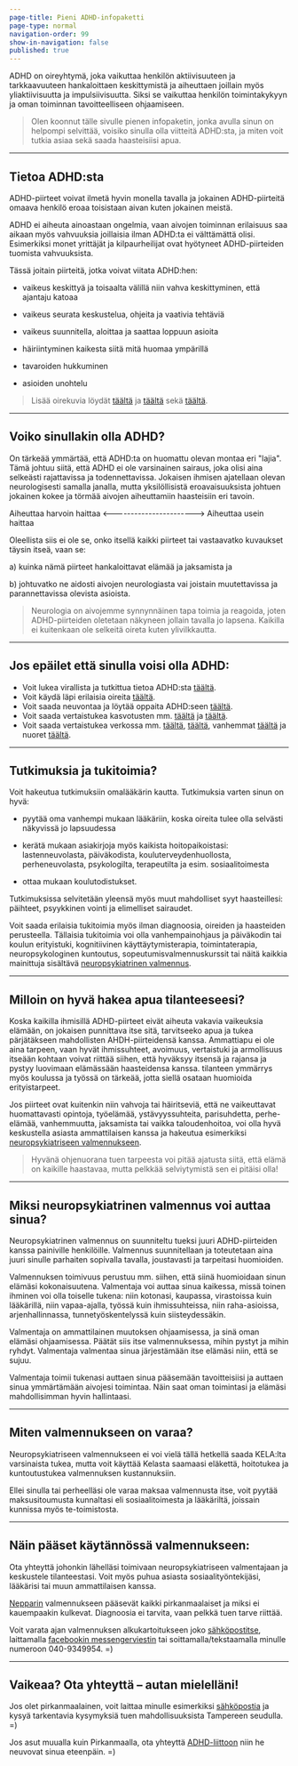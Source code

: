 ```yaml
---
page-title: Pieni ADHD-infopaketti
page-type: normal
navigation-order: 99
show-in-navigation: false
published: true
---
```


ADHD on oireyhtymä, joka vaikuttaa henkilön aktiivisuuteen ja tarkkaavuuteen hankaloittaen keskittymistä ja aiheuttaen joillain myös yliaktiivisuutta ja impulsiivisuutta.
Siksi se vaikuttaa henkilön toimintakykyyn ja oman toiminnan tavoitteelliseen ohjaamiseen.

> Olen koonnut tälle sivulle pienen infopaketin, jonka avulla sinun on helpompi selvittää, voisiko sinulla olla viitteitä ADHD:sta, ja miten voit tutkia asiaa sekä saada haasteisiisi apua.

___

## Tietoa ADHD:sta

ADHD-piirteet voivat ilmetä hyvin monella tavalla ja jokainen ADHD-piirteitä omaava henkilö eroaa toisistaan aivan kuten jokainen meistä.

ADHD ei aiheuta ainoastaan ongelmia, vaan aivojen toiminnan erilaisuus saa aikaan myös vahvuuksia joillaisia ilman ADHD:ta ei välttämättä olisi. Esimerkiksi monet yrittäjät ja kilpaurheilijat ovat hyötyneet ADHD-piirteiden tuomista vahvuuksista.

Tässä joitain piirteitä, jotka voivat viitata ADHD:hen:

- vaikeus keskittyä ja toisaalta välillä niin vahva keskittyminen, että ajantaju katoaa

- vaikeus seurata keskustelua, ohjeita ja vaativia tehtäviä

- vaikeus suunnitella, aloittaa ja saattaa loppuun asioita

- häiriintyminen kaikesta siitä mitä huomaa ympärillä

- tavaroiden hukkuminen

- asioiden unohtelu

> Lisää oirekuvia löydät [täältä](http://www.adhd-liitto.fi/adhd-tietoa) ja [täältä](http://adhdtutuksi.fi/) sekä [täältä](http://www.terveyskirjasto.fi/terveyskirjasto/tk.koti?p_artikkeli=dlk00353).

___

## Voiko sinullakin olla ADHD?

On tärkeää ymmärtää, että ADHD:ta on huomattu olevan montaa eri "lajia".
Tämä johtuu siitä, että ADHD ei ole varsinainen sairaus, joka olisi aina selkeästi rajattavissa ja todennettavissa.
Jokaisen ihmisen ajatellaan olevan neurologisesti samalla janalla, mutta yksilöllisistä eroavaisuuksista johtuen jokainen kokee ja törmää aivojen aiheuttamiin haasteisiin eri tavoin.

Aiheuttaa harvoin haittaa <-----------------------> Aiheuttaa usein haittaa

Oleellista siis ei ole se, onko itsellä kaikki piirteet tai vastaavatko kuvaukset täysin itseä, vaan se:

a) kuinka nämä piirteet hankaloittavat elämää ja jaksamista ja

b) johtuvatko ne aidosti aivojen neurologiasta vai joistain muutettavissa ja parannettavissa olevista asioista.

> Neurologia on aivojemme synnynnäinen tapa toimia ja reagoida, joten ADHD-piirteiden oletetaan näkyneen jollain tavalla jo lapsena. Kaikilla ei kuitenkaan ole selkeitä oireta kuten ylivilkkautta.

___

## Jos epäilet että sinulla voisi olla ADHD:

* Voit lukea virallista ja tutkittua tietoa ADHD:sta [täältä](http://www.kaypahoito.fi/web/kh/suositukset/suositus?id=hoi50061#NaN).
* Voit käydä läpi erilaisia oireita [täältä](https://paivitasala.wordpress.com/testeja/addadhd-testi/).
* Voit saada neuvontaa ja löytää oppaita ADHD:seen [täältä](http://www.adhd-liitto.fi/).
* Voit saada vertaistukea kasvotusten mm. [täältä](http://adhd-aikuiset.org/portal/) ja [täältä](http://www.adhd-liitto.fi/vertaistuki/vertaistukiryhmat).
* Voit saada vertaistukea verkossa mm. [täältä](https://www.facebook.com/groups/ADHD.vt/), [täältä](https://www.facebook.com/groups/ADHDn.arki/), vanhemmat [täältä](https://www.facebook.com/groups/630577190335018/?fref=ts) ja nuoret [täältä](https://www.facebook.com/groups/adhdnuortenvt/?fref=ts).

___

## Tutkimuksia ja tukitoimia?

Voit hakeutua tutkimuksiin omalääkärin kautta.
Tutkimuksia varten sinun on hyvä:

- pyytää oma vanhempi mukaan lääkäriin, koska oireita tulee olla selvästi näkyvissä jo lapsuudessa

- kerätä mukaan asiakirjoja myös kaikista hoitopaikoistasi: lastenneuvolasta, päiväkodista, kouluterveydenhuollosta, perheneuvolasta, psykologilta, terapeutilta ja esim. sosiaalitoimesta

- ottaa mukaan koulutodistukset.

Tutkimuksissa selvitetään yleensä myös muut mahdolliset syyt haasteillesi: päihteet, psyykkinen vointi ja elimelliset sairaudet.

Voit saada erilaisia tukitoimia myös ilman diagnoosia, oireiden ja haasteiden perusteella. Tällaisia tukitoimia voi olla vanhempainohjaus ja päiväkodin tai koulun erityistuki, kognitiivinen käyttäytymisterapia, toimintaterapia, neuropsykologinen kuntoutus, sopeutumisvalmennuskurssit tai näitä kaikkia mainittuja sisältävä [neuropsykiatrinen valmennus](/valmennus).

___

## Milloin on hyvä hakea apua tilanteeseesi?

Koska kaikilla ihmisillä ADHD-piirteet eivät aiheuta vakavia vaikeuksia elämään, on jokaisen punnittava itse sitä, tarvitseeko apua ja tukea pärjätäkseen mahdollisten AHDH-piirteidensä kanssa.
Ammattiapu ei ole aina tarpeen, vaan hyvät ihmissuhteet, avoimuus, vertaistuki ja armollisuus itseään kohtaan voivat riittää siihen, että hyväksyy itsensä ja rajansa ja pystyy luovimaan elämässään haasteidensa kanssa. tilanteen ymmärrys myös koulussa ja työssä on tärkeää, jotta siellä osataan huomioida erityistarpeet.

Jos piirteet ovat kuitenkin niin vahvoja tai häiritseviä, että ne vaikeuttavat huomattavasti opintoja, työelämää, ystävyyssuhteita, parisuhdetta, perhe-elämää, vanhemmuutta, jaksamista tai vaikka taloudenhoitoa, voi olla hyvä keskustella asiasta ammattilaisen kanssa ja hakeutua esimerkiksi [neuropsykiatriseen valmennukseen](/valmennus). 

> Hyvänä ohjenuorana tuen tarpeesta voi pitää ajatusta siitä, että elämä on kaikille haastavaa, mutta pelkkää selviytymistä sen ei pitäisi olla!

___

## Miksi neuropsykiatrinen valmennus voi auttaa sinua?

Neuropsykiatrinen valmennus on suunniteltu tueksi juuri ADHD-piirteiden kanssa painiville henkilöille. Valmennus suunnitellaan ja toteutetaan aina juuri sinulle parhaiten sopivalla tavalla, joustavasti ja tarpeitasi huomioiden.

Valmennuksen toimivuus perustuu mm. siihen, että siinä huomioidaan sinun elämäsi kokonaisuutena. Valmentaja voi auttaa sinua kaikessa, missä toinen ihminen voi olla toiselle tukena: niin kotonasi, kaupassa, virastoissa kuin lääkärillä, niin vapaa-ajalla, työssä kuin ihmissuhteissa, niin raha-asioissa, arjenhallinnassa, tunnetyöskentelyssä kuin siisteydessäkin.

Valmentaja on ammattilainen muutoksen ohjaamisessa, ja sinä oman elämäsi ohjaamisessa. Päätät siis itse valmennuksessa, mihin pystyt ja mihin ryhdyt. Valmentaja valmentaa sinua järjestämään itse elämäsi niin, että se sujuu.

Valmentaja toimii tukenasi auttaen sinua pääsemään tavoitteisiisi ja auttaen sinua ymmärtämään aivojesi toimintaa. Näin saat oman toimintasi ja elämäsi mahdollisimman hyvin hallintaasi.

___

## Miten valmennukseen on varaa?

Neuropsykiatriseen valmennukseen ei voi vielä tällä hetkellä saada KELA:lta varsinaista tukea, mutta voit käyttää Kelasta saamaasi eläkettä, hoitotukea ja kuntoutustukea valmennuksen kustannuksiin.

Ellei sinulla tai perheelläsi ole varaa maksaa valmennusta itse, voit pyytää maksusitoumusta kunnaltasi eli sosiaalitoimesta ja lääkäriltä, joissain kunnissa myös te-toimistosta.

___

## Näin pääset käytännössä valmennukseen:

Ota yhteyttä johonkin lähelläsi toimivaan neuropsykiatriseen valmentajaan ja keskustele tilanteestasi.
Voit myös puhua asiasta sosiaalityöntekijäsi, lääkärisi tai muun ammattilaisen kanssa.

[Nepparin](/) valmennukseen pääsevät kaikki pirkanmaalaiset ja miksi ei kauempaakin kulkevat. Diagnoosia ei tarvita, vaan pelkkä tuen tarve riittää.

Voit varata ajan valmennuksen alkukartoitukseen joko [sähköpostitse](/ota-yhteytta), laittamalla [facebookin messengerviestin](https://www.facebook.com/valmennuskeskus.neppari/) tai soittamalla/tekstaamalla minulle numeroon 040-9349954. =)

___

## Vaikeaa? Ota yhteyttä – autan mielelläni!

Jos olet pirkanmaalainen, voit laittaa minulle esimerkiksi [sähköpostia](/ota-yhteytta) ja kysyä tarkentavia kysymyksiä tuen mahdollisuuksista Tampereen seudulla. =)

Jos asut muualla kuin Pirkanmaalla, ota yhteyttä [ADHD-liittoon](http://www.adhd-liitto.fi/yhteystiedot/puhelinneuvonta) niin he neuvovat sinua eteenpäin. =)
